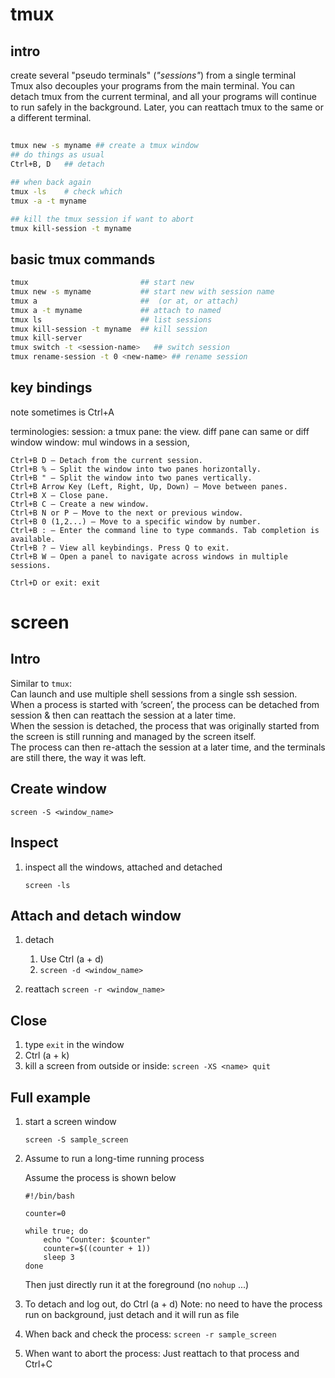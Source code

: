 
# tmux
## intro  
create several "pseudo terminals" (*"sessions"*) from a single terminal  
Tmux also decouples your programs from the main terminal. You can detach tmux from the current terminal, and all your programs will continue to run safely in the background. Later, you can reattach tmux to the same or a different terminal.

## 
```bash
tmux new -s myname ## create a tmux window
## do things as usual
Ctrl+B, D   ## detach

## when back again
tmux -ls    # check which 
tmux -a -t myname

## kill the tmux session if want to abort
tmux kill-session -t myname
```


## basic tmux commands
```bash
tmux                         ## start new
tmux new -s myname           ## start new with session name
tmux a                       ##  (or at, or attach)
tmux a -t myname             ## attach to named
tmux ls                      ## list sessions
tmux kill-session -t myname  ## kill session
tmux kill-server
tmux switch -t <session-name>   ## switch session
tmux rename-session -t 0 <new-name> ## rename session
```

## key bindings

note sometimes is Ctrl+A  

terminologies: 
    session: a tmux 
    pane: the view. diff pane can same or diff window
    window: mul windows in a session, 

```
Ctrl+B D — Detach from the current session.
Ctrl+B % — Split the window into two panes horizontally.
Ctrl+B " — Split the window into two panes vertically.
Ctrl+B Arrow Key (Left, Right, Up, Down) — Move between panes.
Ctrl+B X — Close pane.
Ctrl+B C — Create a new window.
Ctrl+B N or P — Move to the next or previous window.
Ctrl+B 0 (1,2...) — Move to a specific window by number.
Ctrl+B : — Enter the command line to type commands. Tab completion is available.
Ctrl+B ? — View all keybindings. Press Q to exit.
Ctrl+B W — Open a panel to navigate across windows in multiple sessions.

Ctrl+D or exit: exit
```


# screen

## Intro  

Similar to `tmux`:  
Can launch and use multiple shell sessions from a single ssh session.   
When a process is started with ‘screen’, the process can be detached from session & then can reattach the session at a later time.  
When the session is detached, the process that was originally started from the screen is still running and managed by the screen itself.  
The process can then re-attach the session at a later time, and the terminals are still there, the way it was left.

## Create window

```
screen -S <window_name>
```

## Inspect

1. inspect all the windows, attached and detached
    ```
    screen -ls
    ```

## Attach and detach window

1. detach
    1. Use Ctrl (a + d)
    2. `screen -d <window_name>`
   
1. reattach
    `screen -r <window_name>`

## Close 

1. type `exit` in the window
1. Ctrl (a + k)
1. kill a screen from outside or inside: `screen -XS <name> quit`

## Full example

1. start a screen window 
   ```
   screen -S sample_screen
   ```

2. Assume to run a long-time running process
   
   Assume the process is shown below
    ```
    #!/bin/bash

    counter=0

    while true; do
        echo "Counter: $counter"
        counter=$((counter + 1))
        sleep 3
    done
    ```

    Then just directly run it at the foreground (no `nohup` ...)
    

3. To detach and log out, do Ctrl (a + d)
    Note: no need to have the process run on background, just detach and it will run as file

4. When back and check the process: 
    `screen -r sample_screen`

5. When want to abort the process:
    Just reattach to that process and Ctrl+C